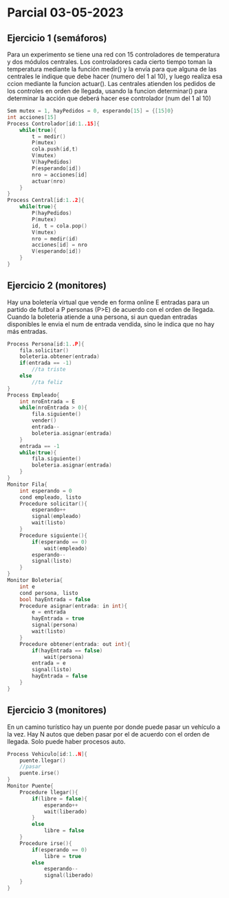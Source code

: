 # Parcial 03-05-2023
## Ejercicio 1 (semáforos)
Para un experimento se tiene una red con 15 controladores de temperatura y dos módulos centrales. Los controladores
cada cierto tiempo toman la temperatura mediante la función medir() y la envía para que alguna de las centrales
le indique que debe hacer (numero del 1 al 10), y luego realiza esa ccion mediante la funcion actuar(). Las centrales
atienden los pedidos de los controles en orden de llegada, usando la funcion determinar() para determinar la acción 
que deberá hacer ese controlador (num del 1 al 10)
```cpp
Sem mutex = 1, hayPedidos = 0, esperando[15] = {[15]0}
int acciones[15]
Process Controlador[id:1..15]{
    while(true){
        t = medir()
        P(mutex)
        cola.push(id,t)
        V(mutex)
        V(hayPedidos)
        P(esperando[id])
        nro = acciones[id]
        actuar(nro)
    }
}
Process Central[id:1..2]{
    while(true){
        P(hayPedidos)
        P(mutex)
        id, t = cola.pop()
        V(mutex)
        nro = medir(id)
        acciones[id] = nro
        V(esperando[id])
    }
}
```
## Ejercicio 2 (monitores)
Hay una boletería virtual que vende en forma online E entradas para un partido de futbol a P personas (P>E) de acuerdo con 
el orden de llegada. Cuando la boleteria atiende a una persona, si aun quedan entradas disponibles le envia el num de entrada
vendida, sino le indica que no hay más entradas.
```cpp
Process Persona[id:1..P]{
    fila.solicitar()
    boleteria.obtener(entrada)
    if(entrada == -1)
        //ta triste
    else
        //ta feliz
}
Process Empleado{
    int nroEntrada = E
    while(nroEntrada > 0){
        fila.siguiente()
        vender()
        entrada--
        boleteria.asignar(entrada)
    }
    entrada == -1
    while(true){
        fila.siguiente()
        boleteria.asignar(entrada)
    }
}
Monitor Fila{
    int esperando = 0
    cond empleado, listo
    Procedure solicitar(){
        esperando++
        signal(empleado)
        wait(listo)
    }
    Procedure siguiente(){
        if(esperando == 0)
            wait(empleado)
        esperando--
        signal(listo)
    }
}
Monitor Boleteria{
    int e
    cond persona, listo
    bool hayEntrada = false
    Procedure asignar(entrada: in int){
        e = entrada
        hayEntrada = true
        signal(persona)
        wait(listo)
    }
    Procedure obtener(entrada: out int){
        if(hayEntrada == false)
            wait(persona)
        entrada = e
        signal(listo)
        hayEntrada = false
    }
}
```
## Ejercicio 3 (monitores)
En un camino turístico hay un puente por donde puede pasar un vehículo a la vez. Hay N autos que deben
pasar por el de acuerdo con el orden de llegada. Solo puede haber procesos auto.
```cpp
Process Vehiculo[id:1..N]{
    puente.llegar()
    //pasar
    puente.irse()
}
Monitor Puente{
    Procedure llegar(){
        if(libre = false){
            esperando++
            wait(liberado)
        }
        else
            libre = false
    }
    Procedure irse(){
        if(esperando == 0)
            libre = true
        else
            esperando--
            signal(liberado)
    }
}
```
